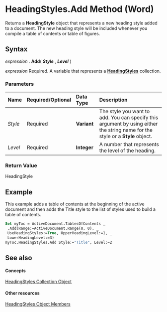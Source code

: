 
# HeadingStyles.Add Method (Word)

Returns a  **HeadingStyle** object that represents a new heading style added to a document. The new heading style will be included whenever you compile a table of contents or table of figures.


## Syntax

 _expression_ . **Add**( **_Style_** , **_Level_** )

 _expression_ Required. A variable that represents a **[HeadingStyles](be882a12-1264-8f7e-415b-b8bcbf28e703.md)** collection.


### Parameters



|**Name**|**Required/Optional**|**Data Type**|**Description**|
|:-----|:-----|:-----|:-----|
| _Style_|Required| **Variant**|The style you want to add. You can specify this argument by using either the string name for the style or a  **Style** object.|
| _Level_|Required| **Integer**|A number that represents the level of the heading.|

### Return Value

HeadingStyle


## Example

This example adds a table of contents at the beginning of the active document and then adds the Title style to the list of styles used to build a table of contents.


```vb
Set myToc = ActiveDocument.TablesOfContents _ 
 .Add(Range:=ActiveDocument.Range(0, 0), _ 
 UseHeadingStyles:=True, UpperHeadingLevel:=1, _ 
 LowerHeadingLevel:=3) 
myToc.HeadingStyles.Add Style:="Title", Level:=2
```


## See also


#### Concepts


[HeadingStyles Collection Object](be882a12-1264-8f7e-415b-b8bcbf28e703.md)
#### Other resources


[HeadingStyles Object Members](1fa4e0b8-e97b-3a51-a688-3ad4d3b5d135.md)
